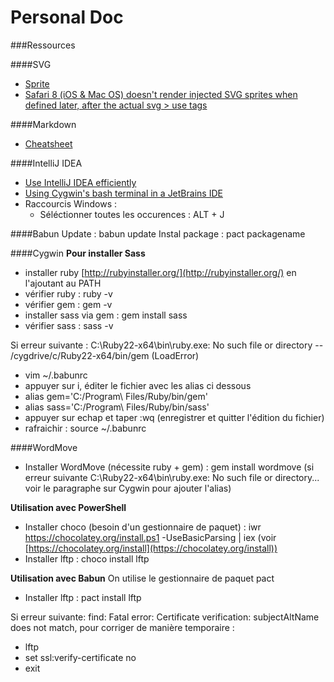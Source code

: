 # Personal Doc

###Ressources

####SVG
- [Sprite](https://css-tricks.com/svg-sprites-use-better-icon-fonts/)
- [Safari 8 (iOS & Mac OS) doesn't render injected SVG sprites when defined later, after the actual svg > use tags](https://gist.github.com/rhawbert/05c7a758cb22d2a1ed24)

####Markdown
- [Cheatsheet](https://github.com/adam-p/markdown-here/wiki/Markdown-Cheatsheet)

####IntelliJ IDEA
- [Use IntelliJ IDEA efficiently](https://vimeo.com/98922030)
- [Using Cygwin's bash terminal in a JetBrains IDE](http://engineroom.teamwork.com/using-cygwins-bash-terminal-in-a-jetbrains-ide/)
- Raccourcis  Windows : 
  - Séléctionner toutes les occurences : ALT + J

####Babun
Update : babun update
Instal package : pact packagename

####Cygwin
**Pour installer Sass**
- installer ruby [http://rubyinstaller.org/](http://rubyinstaller.org/) en l'ajoutant au PATH
- vérifier ruby : ruby -v
- vérifier gem : gem -v
- installer sass via gem : gem install sass
- vérifier sass : sass -v

Si erreur suivante : C:\Ruby22-x64\bin\ruby.exe: No such file or directory -- /cygdrive/c/Ruby22-x64/bin/gem (LoadError)
- vim ~/.babunrc
- appuyer sur i, éditer le fichier avec les alias ci dessous
- alias gem='C:/Program\ Files/Ruby/bin/gem'
- alias sass='C:/Program\ Files/Ruby/bin/sass'
- appuyer sur echap et taper :wq (enregistrer et quitter l'édition du fichier)
- rafraichir : source ~/.babunrc

####WordMove
- Installer WordMove (nécessite ruby + gem) : gem install wordmove (si erreur suivante  C:\Ruby22-x64\bin\ruby.exe: No such file or directory... voir le paragraphe sur Cygwin pour ajouter l'alias)

**Utilisation avec PowerShell**
- Installer choco (besoin d'un gestionnaire de paquet) : iwr https://chocolatey.org/install.ps1 -UseBasicParsing | iex  (voir [https://chocolatey.org/install](https://chocolatey.org/install))
- Installer lftp : choco install lftp

**Utilisation avec Babun**
On utilise le gestionnaire de paquet pact
- Installer lftp : pact install lftp

Si erreur suivante: find: Fatal error: Certificate verification: subjectAltName does not match, pour corriger de manière temporaire :
- lftp
- set ssl:verify-certificate no
- exit






